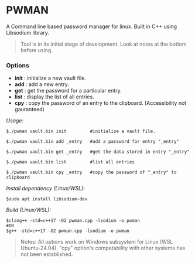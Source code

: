 # PWMAN

A Command line based password manager for linux. Built in C++ using Libsodium library.

> Tool is in its initial stage of development. Look at notes at the bottom before using.

### Options
- **init** : initialize a new vault file.
- **add** : add a new entry.
- **get** : get the password for a particular entry.
- **list** : display the list of all entries.
- **cpy** : copy the password of an entry to the clipboard. (Accessibility not gauranteed)

*Usage:*
```
$./pwman vault.bin init         #initialize a vault file.

$./pwman vault.bin add _entry   #add a password for entry "_entry"

$./pwman vault.bin get _entry   #get the data stored in entry "_entry"

$./pwman vault.bin list         #list all entries

$./pwman vault.bin cpy _entry   #copy the password of "_entry" to clipboard
```

*Install dependency (Linux/WSL):*
```
$sudo apt install libsodium-dev
```

*Build (Linux/WSL):*
```
$clang++ -std=c++17 -O2 pwman.cpp -lsodium -o pwman
#OR
$g++ -std=c++17 -O2 pwman.cpp -lsodium -o pwman
```

> Notes:
> All options work on Windows subsystem for Linux (WSL Ubuntu-24.04).
> "cpy" option's compatability with other systems has not been established.
